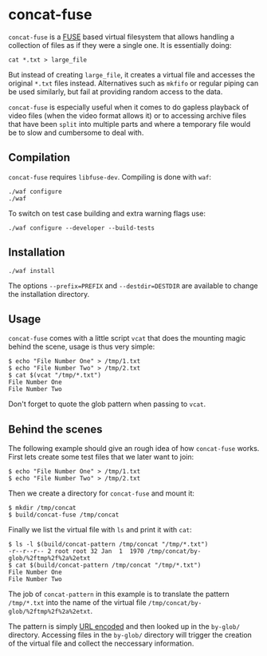 concat-fuse
===========

`concat-fuse` is a [FUSE](http://fuse.sourceforge.net/) based virtual
filesystem that allows handling a collection of files as if they were
a single one. It is essentially doing:

    cat *.txt > large_file

But instead of creating `large_file`, it creates a virtual file and
accesses the original `*.txt` files instead. Alternatives such as
`mkfifo` or regular piping can be used similarly, but fail at
providing random access to the data.

`concat-fuse` is especially useful when it comes to do gapless
playback of video files (when the video format allows it) or to
accessing archive files that have been `split` into multiple parts and
where a temporary file would be to slow and cumbersome to deal with.


Compilation
-----------

`concat-fuse` requires `libfuse-dev`. Compiling is done with `waf`:

    ./waf configure
    ./waf

To switch on test case building and extra warning flags use:

    ./waf configure --developer --build-tests


Installation
------------

    ./waf install

The options `--prefix=PREFIX` and `--destdir=DESTDIR` are available to
change the installation directory.


Usage
-----

`concat-fuse` comes with a little script `vcat` that does the mounting
magic behind the scene, usage is thus very simple:

    $ echo "File Number One" > /tmp/1.txt
    $ echo "File Number Two" > /tmp/2.txt
    $ cat $(vcat "/tmp/*.txt")
    File Number One
    File Number Two

Don't forget to quote the glob pattern when passing to `vcat`.


Behind the scenes
-----------------

The following example should give an rough idea of how `concat-fuse`
works. First lets create some test files that we later want to join:

    $ echo "File Number One" > /tmp/1.txt
    $ echo "File Number Two" > /tmp/2.txt

Then we create a directory for `concat-fuse` and mount it:

    $ mkdir /tmp/concat
    $ build/concat-fuse /tmp/concat

Finally we list the virtual file with `ls` and print it with `cat`:

    $ ls -l $(build/concat-pattern /tmp/concat "/tmp/*.txt")
    -r--r--r-- 2 root root 32 Jan  1  1970 /tmp/concat/by-glob/%2ftmp%2f%2a%2etxt
    $ cat $(build/concat-pattern /tmp/concat "/tmp/*.txt")
    File Number One
    File Number Two

The job of `concat-pattern` in this example is to translate the
pattern `/tmp/*.txt` into the name of the virtual file
`/tmp/concat/by-glob/%2ftmp%2f%2a%2etxt`.

The pattern is simply
[URL encoded](http://en.wikipedia.org/wiki/Percent-encoding) and then
looked up in the `by-glob/` directory. Accessing files in the
`by-glob/` directory will trigger the creation of the virtual file and
collect the neccessary information.
